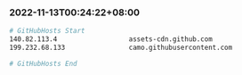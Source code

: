 
###  2022-11-13T00:24:22+08:00
```bash
# GitHubHosts Start
140.82.113.4                  assets-cdn.github.com
199.232.68.133                camo.githubusercontent.com

# GitHubHosts End

```



